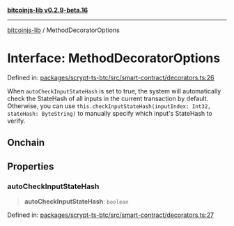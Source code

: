 [**bitcoinjs-lib v0.2.9-beta.16**](../README.md)

***

[bitcoinjs-lib](../README.md) / MethodDecoratorOptions

# Interface: MethodDecoratorOptions

Defined in: [packages/scrypt-ts-btc/src/smart-contract/decorators.ts:26](https://github.com/sCrypt-Inc/scrypt-btc-mono/blob/7d2760b2d3565565fcb011792878d3764e0701be/packages/scrypt-ts-btc/src/smart-contract/decorators.ts#L26)

When `autoCheckInputStateHash` is set to true, the system will automatically check the StateHash of all inputs
in the current transaction by default.  Otherwise, you can use `this.checkInputStateHash(inputIndex: Int32, stateHash: ByteString)`
to manually specify which input's StateHash to verify.

## Onchain

## Properties

### autoCheckInputStateHash

> **autoCheckInputStateHash**: `boolean`

Defined in: [packages/scrypt-ts-btc/src/smart-contract/decorators.ts:27](https://github.com/sCrypt-Inc/scrypt-btc-mono/blob/7d2760b2d3565565fcb011792878d3764e0701be/packages/scrypt-ts-btc/src/smart-contract/decorators.ts#L27)
